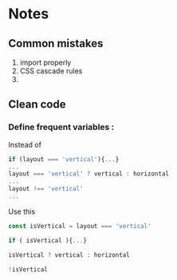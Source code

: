# Notes
## Common mistakes

1. import properly
2. CSS cascade rules
3. 
## Clean code
### Define frequent variables :
Instead of 

```javascript
if (layout === 'vertical'){...}
...
layout === 'vertical' ? vertical : horizontal
...
layout !== 'vertical'
...

```

Use this

```javaScript
const isVertical = layout === 'vertical'

if ( isVertical ){...}

isVertical ? vertical : horizontal

!isVertical

```